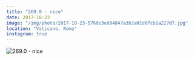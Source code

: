 ```yaml
---
title: "269.0 - nice"
date: 2017-10-23
image: "/img/photo/2017-10-23-5760c3ed84847a3b2a01d87cb1a227d7.jpg"
location: "Vaticano, Roma"
instagram: true
---
```


![269.0 - nice](/img/photo/2017-10-23-5760c3ed84847a3b2a01d87cb1a227d7.jpg)
